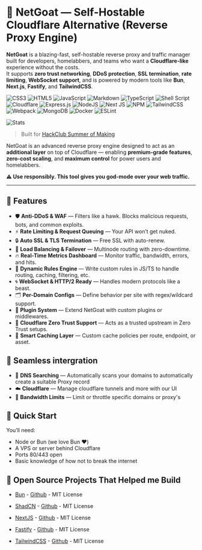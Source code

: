 # 🐐 NetGoat — Self-Hostable Cloudflare Alternative (Reverse Proxy Engine)


**NetGoat** is a blazing-fast, self-hostable reverse proxy and traffic manager built for developers, homelabbers, and teams who want a **Cloudflare-like** experience without the costs.  
It supports **zero trust networking**, **DDoS protection**, **SSL termination**, **rate limiting**, **WebSocket support**, and is powered by modern tools like **Bun**, **Next.js**, **Fastify**, and **TailwindCSS**.


 ![CSS3](https://img.shields.io/badge/css3-%231572B6.svg?style=for-the-badge&logo=css3&logoColor=white) ![HTML5](https://img.shields.io/badge/html5-%23E34F26.svg?style=for-the-badge&logo=html5&logoColor=white) ![JavaScript](https://img.shields.io/badge/javascript-%23323330.svg?style=for-the-badge&logo=javascript&logoColor=%23F7DF1E) ![Markdown](https://img.shields.io/badge/markdown-%23000000.svg?style=for-the-badge&logo=markdown&logoColor=white) ![TypeScript](https://img.shields.io/badge/typescript-%23007ACC.svg?style=for-the-badge&logo=typescript&logoColor=white) ![Shell Script](https://img.shields.io/badge/shell_script-%23121011.svg?style=for-the-badge&logo=gnu-bash&logoColor=white) ![Cloudflare](https://img.shields.io/badge/Cloudflare-F38020?style=for-the-badge&logo=Cloudflare&logoColor=white)  ![Express.js](https://img.shields.io/badge/express.js-%23404d59.svg?style=for-the-badge&logo=express&logoColor=%2361DAFB) ![NodeJS](https://img.shields.io/badge/node.js-6DA55F?style=for-the-badge&logo=node.js&logoColor=white) ![Next JS](https://img.shields.io/badge/Next-black?style=for-the-badge&logo=next.js&logoColor=white) ![NPM](https://img.shields.io/badge/NPM-%23000000.svg?style=for-the-badge&logo=npm&logoColor=white) ![TailwindCSS](https://img.shields.io/badge/tailwindcss-%2338B2AC.svg?style=for-the-badge&logo=tailwind-css&logoColor=white)![Webpack](https://img.shields.io/badge/webpack-%238DD6F9.svg?style=for-the-badge&logo=webpack&logoColor=black)  ![MongoDB](https://img.shields.io/badge/MongoDB-%234ea94b.svg?style=for-the-badge&logo=mongodb&logoColor=white)
![Docker](https://img.shields.io/badge/docker-%230db7ed.svg?style=for-the-badge&logo=docker&logoColor=white)
 ![ESLint](https://img.shields.io/badge/ESLint-4B3263?style=for-the-badge&logo=eslint&logoColor=white) 

![Stats](https://hackatime-badge.hackclub.com/U082B71HP8B/NetGoat)

> Built for [HackClub Summer of Making](https://summer.hackclub.com)

NetGoat is an advanced reverse proxy engine designed to act as an **additional layer** on top of Cloudflare — enabling **premium-grade features**, **zero-cost scaling**, and **maximum control** for power users and homelabbers.

**⚠️ Use responsibly. This tool gives you god-mode over your web traffic.**

---

## 🚀 Features

- 🛡️ **Anti-DDoS & WAF** — Filters like a hawk. Blocks malicious requests, bots, and common exploits.
- ⚡ **Rate Limiting & Request Queuing** — Your API won’t get nuked.
- 🔒 **Auto SSL & TLS Termination** — Free SSL with auto-renew.
- 🔁 **Load Balancing & Failover** — Multinode routing with zero-downtime.
- 🔥 **Real-Time Metrics Dashboard** — Monitor traffic, bandwidth, errors, and hits.
- 🧠 **Dynamic Rules Engine** — Write custom rules in JS/TS to handle routing, caching, filtering, etc.
- 🌀 **WebSocket & HTTP/2 Ready** — Handles modern protocols like a beast.
- 🗂️ **Per-Domain Configs** — Define behavior per site with regex/wildcard support.
- 🧬 **Plugin System** — Extend NetGoat with custom plugins or middlewares.
- 🔗 **Cloudflare Zero Trust Support** — Acts as a trusted upstream in Zero Trust setups.
- 🧠 **Smart Caching Layer** — Custom cache policies per route, endpoint, or asset.

## 🔌 Seamless intergration

- 🧭 **DNS Searching** — Automatically scans your domains to automatically create a suitable Proxy record
- ☁️ **Cloudflare** — Manage cloudflare tunnels and more with our UI
- 📏 **Bandwidth Limits** — Limit or throttle specific domains or proxy's

## 🐳 Quick Start
You’ll need:
- Node or Bun (we love Bun ❤️)
- A VPS or server behind Cloudflare
- Ports 80/443 open
- Basic knowledge of how not to break the internet

## 💖 Open Source Projects That Helped me Build
* [Bun](https://bun.sh) - [Github](https://github.com/oven-sh/bun) - MIT License

* [ShadCN](https://ui.shadcn.com) - [Github](https://github.com/shadcn-ui/ui) - MIT License

* [NextJS](https://nextjs.org/) - [Github](https://github.com/vercel/next.js/) - MIT License

* [Fastify](https://fastify.dev) - [Github](https://github.com/fastify/fastify) - MIT License

* [TailwindCSS](https://tailwindcss.com) - [Github](https://github.com/tailwindlabs/tailwindcss) - MIT License
